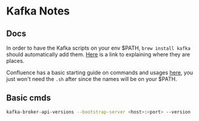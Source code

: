 # Kafka Notes

## Docs

In order to have the Kafka scripts on your env $PATH, `brew install kafka` should automatically add them. [Here](https://access.redhat.com/documentation/en-us/red_hat_openshift_streams_for_apache_kafka/1/topic/015379fc-1863-4ba0-b224-a8b92b57efe1) is a link to explaining where they are places.

Confluence has a basic starting guide on commands and usages [here](https://docs.confluent.io/kafka/operations-tools/kafka-tools.html), you just won't need the `.sh` after since the names will be on your $PATH.

## Basic cmds

```sh
kafka-broker-api-versions --bootstrap-server <host>:<port> --version
```
